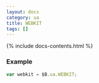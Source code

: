 ```yaml
---
layout: docs
category: ua
title: WEBKIT
tags: []
---
```


{% include docs-contents.html %}

### Example
```js
var webkit = $B.ua.WEBKIT;
```
